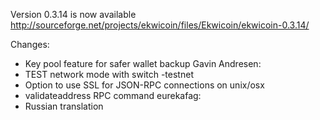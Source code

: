 Version 0.3.14 is now available
http://sourceforge.net/projects/ekwicoin/files/Ekwicoin/ekwicoin-0.3.14/

Changes:
* Key pool feature for safer wallet backup
Gavin Andresen:
* TEST network mode with switch -testnet
* Option to use SSL for JSON-RPC connections on unix/osx
* validateaddress RPC command
eurekafag:
* Russian translation
